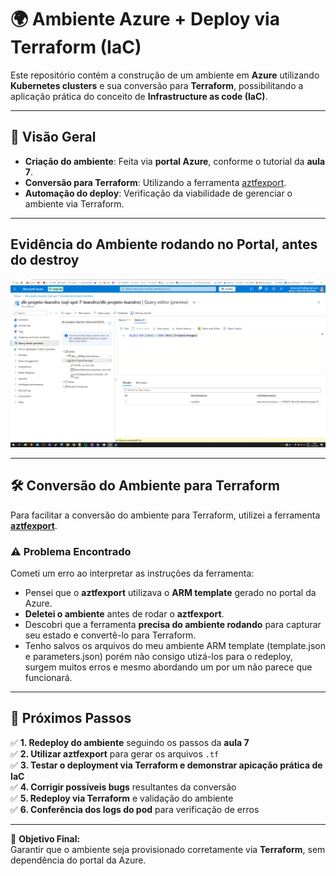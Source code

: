 # 🌍 Ambiente Azure + Deploy via Terraform (IaC)

Este repositório contém a construção de um ambiente em **Azure** utilizando **Kubernetes clusters** e sua conversão para **Terraform**, possibilitando a aplicação prática do conceito de **Infrastructure as code (IaC)**.

---

## 📌 Visão Geral

-  **Criação do ambiente**: Feita via **portal Azure**, conforme o tutorial da **aula 7**.
-  **Conversão para Terraform**: Utilizando a ferramenta [aztfexport](https://github.com/Azure/aztfexport).
-  **Automação do deploy**: Verificação da viabilidade de gerenciar o ambiente via Terraform.

---

## Evidência do Ambiente rodando no Portal, antes do destroy



![Ambiente no Azure](evidencia01q.png)

---

## 🛠️ Conversão do Ambiente para Terraform

Para facilitar a conversão do ambiente para Terraform, utilizei a ferramenta **[aztfexport](https://github.com/Azure/aztfexport)**.

### ⚠️ Problema Encontrado
Cometi um erro ao interpretar as instruções da ferramenta:
- Pensei que o **aztfexport** utilizava o **ARM template** gerado no portal da Azure.
- **Deletei o ambiente** antes de rodar o **aztfexport**.
- Descobri que a ferramenta **precisa do ambiente rodando** para capturar seu estado e convertê-lo para Terraform.
- Tenho salvos os arquivos do meu ambiente ARM template (template.json e parameters.json) porém não consigo utizá-los para o redeploy, surgem muitos erros e mesmo abordando um por um não parece que funcionará.

---

## 🔄 Próximos Passos

✅ **1. Redeploy do ambiente** seguindo os passos da **aula 7**  
✅ **2. Utilizar aztfexport** para gerar os arquivos `.tf`  
✅ **3. Testar o deployment via Terraform e demonstrar apicação prática de IaC**  
✅ **4. Corrigir possíveis bugs** resultantes da conversão  
✅ **5. Redeploy via Terraform** e validação do ambiente  
✅ **6. Conferência dos logs do pod** para verificação de erros  

---

📌 **Objetivo Final:**  
Garantir que o ambiente seja provisionado corretamente via **Terraform**, sem dependência do portal da Azure.  


